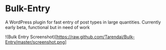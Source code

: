 Bulk-Entry
==========

A WordPress plugin for fast entry of post types in large quantities. Currently early beta, functional but in need of work

!(Bulk Entry Screenshot)[https://raw.github.com/Tarendai/Bulk-Entry/master/screenshot.png]